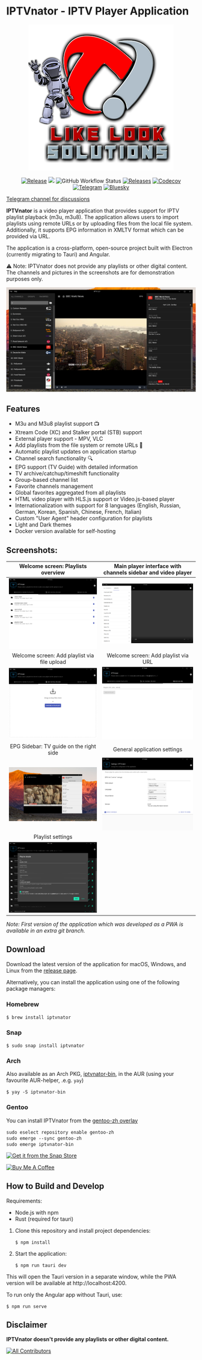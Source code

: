 # IPTVnator - IPTV Player Application

<p align="center">
  <img src="https://raw.githubusercontent.com/4gray/iptvnator/electron/src/assets/icons/favicon.256x256.png" alt="IPTVnator icon" title="Free IPTV player application" />
</p>
<p align="center">
  <a href="https://github.com/4gray/iptvnator/releases"><img src="https://img.shields.io/github/release/4gray/iptvnator.svg?style=for-the-badge&logo=github" alt="Release"></a> 
  <a href="https://github.com/4gray/iptvnator/releases"><img src="https://img.shields.io/github/v/release/4gray/iptvnator?include_prereleases&label=pre-release&logo=github&style=for-the-badge" /></a>
 <img alt="GitHub Workflow Status" src="https://img.shields.io/github/actions/workflow/status/4gray/iptvnator/build-and-test.yaml?style=for-the-badge&logo=github"> <a href="https://github.com/4gray/iptvnator/releases"><img src="https://img.shields.io/github/downloads/4gray/iptvnator/total?style=for-the-badge&logo=github" alt="Releases"></a> <a href="https://codecov.io/gh/4gray/iptvnator"><img alt="Codecov" src="https://img.shields.io/codecov/c/github/4gray/iptvnator?style=for-the-badge"></a> <a href="https://t.me/iptvnator"><img src="https://img.shields.io/badge/telegram-iptvnator-blue?logo=telegram&style=for-the-badge" alt="Telegram"></a> <a href="https://bsky.app/profile/iptvnator.bsky.social"><img src="https://img.shields.io/badge/bluesky-iptvnator-darkblue?logo=bluesky&style=for-the-badge" alt="Bluesky"></a>
</p>

<a href="https://t.me/iptvnator">Telegram channel for discussions</a>

**IPTVnator** is a video player application that provides support for IPTV playlist playback (m3u, m3u8). The application allows users to import playlists using remote URLs or by uploading files from the local file system. Additionally, it supports EPG information in XMLTV format which can be provided via URL.

The application is a cross-platform, open-source project built with Electron (currently migrating to Tauri) and Angular.

⚠️ Note: IPTVnator does not provide any playlists or other digital content. The channels and pictures in the screenshots are for demonstration purposes only.

![IPTVnator: Channels list, player and epg list](./iptv-dark-theme.png)

## Features

- M3u and M3u8 playlist support 📺
- Xtream Code (XC) and Stalker portal (STB) support
- External player support - MPV, VLC
- Add playlists from the file system or remote URLs 📂
- Automatic playlist updates on application startup
- Channel search functionality 🔍
- EPG support (TV Guide) with detailed information
- TV archive/catchup/timeshift functionality
- Group-based channel list
- Favorite channels management
- Global favorites aggregated from all playlists
- HTML video player with HLS.js support or Video.js-based player
- Internationalization with support for 8 languages (English, Russian, German, Korean, Spanish, Chinese, French, Italian)
- Custom "User Agent" header configuration for playlists
- Light and Dark themes
- Docker version available for self-hosting

## Screenshots:

| Welcome screen: Playlists overview                           | Main player interface with channels sidebar and video player                |
| :----------------------------------------------------------: | :-------------------------------------------------------: |
| ![Welcome screen: Playlists overview](./playlists.png)       | ![Sidebar with channel and video player](./iptv-main.png) |
| Welcome screen: Add playlist via file upload                | Welcome screen: Add playlist via URL                      |
| ![Welcome screen: Add playlist via file upload](./iptv-upload.png) | ![Welcome screen: Add playlist via URL](./upload-via-url.png)             |
| EPG Sidebar: TV guide on the right side                | General application settings
| ![EPG: TV guide on the right side](./iptv-epg.png) | ![General app settings](./iptv-settings.png) |
| Playlist settings                |
| ![Playlist settings](./iptv-playlist-settings.png) |  |

*Note: First version of the application which was developed as a PWA is available in an extra git branch.*

## Download

Download the latest version of the application for macOS, Windows, and Linux from the [release page](https://github.com/4gray/iptvnator/releases).

Alternatively, you can install the application using one of the following package managers:
### Homebrew
```shell
$ brew install iptvnator
```

### Snap

```shell
$ sudo snap install iptvnator
```

### Arch

Also available as an Arch PKG, [iptvnator-bin](https://aur.archlinux.org/packages/iptvnator-bin/), in the AUR (using your favourite AUR-helper, .e.g. `yay`)
```shell
$ yay -S iptvnator-bin
```

### Gentoo

You can install IPTVnator from the [gentoo-zh overlay](https://github.com/microcai/gentoo-zh)

```shell
sudo eselect repository enable gentoo-zh
sudo emerge --sync gentoo-zh
sudo emerge iptvnator-bin
```

[![Get it from the Snap Store](https://snapcraft.io/static/images/badges/en/snap-store-black.svg)](https://snapcraft.io/iptvnator)

<a href="https://github.com/sponsors/4gray" target="_blank"><img src="https://cdn.buymeacoffee.com/buttons/default-green.png" alt="Buy Me A Coffee" width="185"></a>

## How to Build and Develop

Requirements: 
* Node.js with npm
* Rust (required for tauri)

1. Clone this repository and install project dependencies:
   ```
   $ npm install
   ```

2. Start the application:
   ```
   $ npm run tauri dev
   ```

This will open the Tauri version in a separate window, while the PWA version will be available at http://localhost:4200.

To run only the Angular app without Tauri, use:

  ```
  $ npm run serve
  ```

## Disclaimer

**IPTVnator doesn't provide any playlists or other digital content.**

<!-- ALL-CONTRIBUTORS-BADGE:START - Do not remove or modify this section -->
[![All Contributors](https://img.shields.io/badge/all_contributors-13-orange.svg?style=flat-square)](#contributors)
<!-- ALL-CONTRIBUTORS-BADGE:END -->
